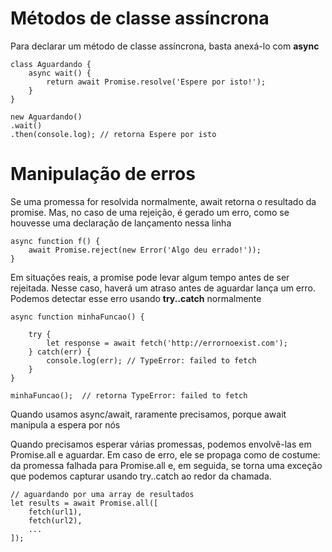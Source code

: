 # Métodos de classe assíncrona
Para declarar um método de classe assíncrona, basta anexá-lo com **async**

    class Aguardando {
        async wait() {
            return await Promise.resolve('Espere por isto!');
        }
    }

    new Aguardando()
    .wait()
    .then(console.log); // retorna Espere por isto
    
# Manipulação de erros
Se uma promessa for resolvida normalmente, await retorna o resultado da promise. Mas, no caso de uma rejeição, é gerado um erro, como se houvesse uma declaração de lançamento nessa linha

    async function f() {
        await Promise.reject(new Error('Algo deu errado!'));
    }

Em situações reais, a promise pode levar algum tempo antes de ser rejeitada. Nesse caso, haverá um atraso antes de aguardar lança um erro.
Podemos detectar esse erro usando **try..catch** normalmente

    async function minhaFuncao() {

        try {
            let response = await fetch('http://errornoexist.com');
        } catch(err) {
            console.log(err); // TypeError: failed to fetch
        }
    }

    minhaFuncao();  // retorna TypeError: failed to fetch
    
Quando usamos async/await, raramente precisamos, porque await manipula a espera por nós

Quando precisamos esperar várias promessas, podemos envolvê-las em Promise.all e aguardar.
Em caso de erro, ele se propaga como de costume: da promessa falhada para Promise.all e, em seguida, se torna uma exceção que podemos capturar usando try..catch ao redor da chamada.
    
    // aguardando por uma array de resultados
    let results = await Promise.all([
        fetch(url1),
        fetch(url2),
        ...
    ]);
